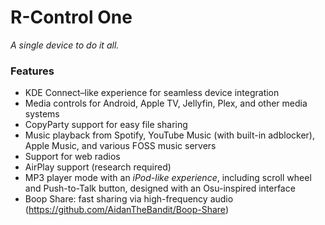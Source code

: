 
# R-Control One  
*A single device to do it all.*  

### Features  
- KDE Connect–like experience for seamless device integration  
- Media controls for Android, Apple TV, Jellyfin, Plex, and other media systems  
- CopyParty support for easy file sharing  
- Music playback from Spotify, YouTube Music (with built-in adblocker), Apple Music, and various FOSS music servers  
- Support for web radios  
- AirPlay support (research required)  
- MP3 player mode with an *iPod-like experience*, including scroll wheel and Push-to-Talk button, designed with an Osu-inspired interface  
- Boop Share: fast sharing via high-frequency audio  (https://github.com/AidanTheBandit/Boop-Share)
